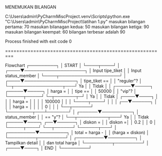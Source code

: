 MENEMUKAN BILANGAN 

C:\Users\admin\PyCharmMiscProject\.venv\Scripts\python.exe "C:\Users\admin\PyCharmMiscProject\latihan 1.py" 
masukan bilangan pertama: 70
masukan bilanagan kedua: 50
masukan bilangan ketiga: 90
masukan bilangan keempat: 60
bilangan terbesar adalah 90

Process finished with exit code 0

=========================================================


Flowchart
        ┌─────────┐
        │  START  │
        └────┬────┘
             │
        ┌────▼────────────────────┐
        │ Input tipe_tiket        │
        │ Input status_member     │
        └────┬────────────────────┘
             │
        ┌────▼─────────────────┐
        │ tipe_tiket ==        │
        │ "reguler"?           │
        └─┬────────────────┬───┘
      Ya  │                │ Tidak
          │                │
    ┌─────▼─────┐    ┌─────▼─────┐
    │ harga =   │    │ tipe ==   │
    │ 50000     │    │ "vip"?    │
    └─────┬─────┘    └─┬───────┬─┘
          │         Ya │       │ Tidak
          │       ┌────▼────┐  │
          │       │ harga = │  │
          │       │ 100000  │  │
          │       └────┬────┘  │
          │            │    ┌──▼──────┐
          │            │    │ harga = │
          │            │    │ 0       │
          │            │    └──┬──────┘
          └────────┬───┴───────┘
                   │
            ┌──────▼──────────┐
            │ status_member   │
            │ == "y"?         │
            └──┬──────────┬───┘
           Ya  │          │ Tidak
         ┌─────▼────┐  ┌──▼──────┐
         │ diskon = │  │ diskon =│
         │ 0.2      │  │ 0       │
         └─────┬────┘  └──┬──────┘
               └──────┬───┘
                      │
            ┌─────────▼─────────┐
            │ total = harga -   │
            │ (harga × diskon)  │
            └─────────┬─────────┘
                      │
            ┌─────────▼─────────┐
            │ Tampilkan detail  │
            │ dan total harga   │
            └─────────┬─────────┘
                      │
                 ┌────▼────┐
                 │   END   │
                 └─────────┘
